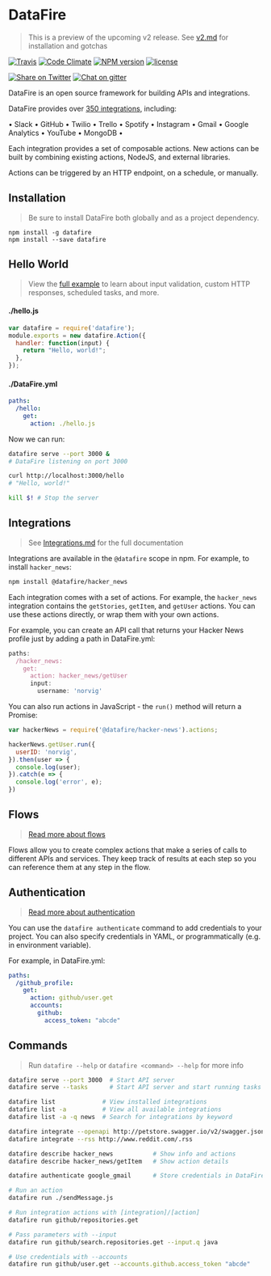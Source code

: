 # DataFire
> This is a preview of the upcoming v2 release. See [v2.md](v2.md) for installation and gotchas

[![Travis][travis-image]][travis-link]
[![Code Climate][climate-image]][climate-link]
[![NPM version][npm-image]][npm-link]
[![license](https://img.shields.io/badge/license-MIT-blue.svg)](https://www.npmjs.com/package/datafire)
<!--[![Dependency status][deps-image]][deps-link]
[![devDependency status][devdeps-image]][devdeps-link]-->
[![Share on Twitter][twitter-image]][twitter-link]
[![Chat on gitter][gitter-image]][gitter-link]

DataFire is an open source framework for building APIs and integrations.

DataFire provides over [350 integrations](https://github.com/DataFire/Integrations), including:

&bull; Slack &bull; GitHub &bull; Twilio &bull; Trello &bull; Spotify &bull;
Instagram &bull; Gmail &bull; Google Analytics &bull; YouTube &bull; MongoDB &bull;

Each integration provides a set of composable actions. New actions can be built by
combining existing actions, NodeJS, and external libraries.

Actions can be triggered by an HTTP endpoint, on a schedule, or manually.

## Installation
> Be sure to install DataFire both globally and as a project dependency.

```
npm install -g datafire
npm install --save datafire
```

## Hello World
> View the [full example](docs/Hello%20World.md) to learn about input validation,
> custom HTTP responses, scheduled tasks, and more.

#### ./hello.js
```js
var datafire = require('datafire');
module.exports = new datafire.Action({
  handler: function(input) {
    return "Hello, world!";
  },
});
```

#### ./DataFire.yml
```yaml
paths:
  /hello:
    get:
      action: ./hello.js
```

Now we can run:
```bash
datafire serve --port 3000 &
# DataFire listening on port 3000

curl http://localhost:3000/hello
# "Hello, world!"

kill $! # Stop the server
```

## Integrations
> See [Integrations.md](./docs/Integrations.md) for the full documentation

Integrations are available in the `@datafire` scope in npm. For example, to install `hacker_news`:
```bash
npm install @datafire/hacker_news
```

Each integration comes with a set of actions. For example, the `hacker_news` integration
contains the `getStories`, `getItem`, and `getUser` actions. You can use these actions
directly, or wrap them with your own actions.

For example, you can create an API call that returns your Hacker News profile
just by adding a path in DataFire.yml:

```js
paths:
  /hacker_news:
    get:
      action: hacker_news/getUser
      input:
        username: 'norvig'
```

You can also run actions in JavaScript - the `run()` method will return a Promise:
```js
var hackerNews = require('@datafire/hacker-news').actions;

hackerNews.getUser.run({
  userID: 'norvig',
}).then(user => {
  console.log(user);
}).catch(e => {
  console.log('error', e);
})
```

## Flows
> [Read more about flows](docs/Flows.md)

Flows allow you to create complex actions that make a series of calls to different
APIs and services. They keep track of results at each step so you can reference them
at any step in the flow.


## Authentication
> [Read more about authentication](docs/Authentication.md)

You can use the `datafire authenticate` command to add credentials to your project.
You can also specify credentials in YAML, or programmatically (e.g. in environment variable).

For example, in DataFire.yml:
```yml
paths:
  /github_profile:
    get:
      action: github/user.get
      accounts:
        github:
          access_token: "abcde"
```

## Commands
> Run `datafire --help` or `datafire <command> --help` for more info

```bash
datafire serve --port 3000  # Start API server
datafire serve --tasks      # Start API server and start running tasks

datafire list             # View installed integrations
datafire list -a          # View all available integrations
datafire list -a -q news  # Search for integrations by keyword

datafire integrate --openapi http://petstore.swagger.io/v2/swagger.json
datafire integrate --rss http://www.reddit.com/.rss

datafire describe hacker_news           # Show info and actions
datafire describe hacker_news/getItem   # Show action details

datafire authenticate google_gmail      # Store credentials in DataFire-auth.yml

# Run an action
datafire run ./sendMessage.js

# Run integration actions with [integration]/[action]
datafire run github/repositories.get

# Pass parameters with --input
datafire run github/search.repositories.get --input.q java

# Use credentials with --accounts
datafire run github/user.get --accounts.github.access_token "abcde"
```

[twitter-image]: https://img.shields.io/twitter/url/http/github.com/DataFire/DataFire.svg?style=social
[twitter-link]: https://twitter.com/intent/tweet?text=DataFire%20-%20open+source+integration+framework:&url=http%3A%2F%2Fgithub.com%2FDataFire%2FDataFire
[gitter-image]: https://badges.gitter.im/DataFire/DataFire.png
[gitter-link]: https://gitter.im/DataFire/Lobby
[npm-image]: https://img.shields.io/npm/v/datafire.svg
[npm-link]: https://npmjs.org/package/datafire
[travis-image]: https://travis-ci.org/DataFire/DataFire.svg?branch=master
[travis-link]: https://travis-ci.org/DataFire/DataFire
[climate-image]: https://codeclimate.com/github/DataFire/DataFire.png
[climate-link]: https://codeclimate.com/github/DataFire/DataFire
[deps-image]: https://img.shields.io/david/DataFire/DataFire.svg
[deps-link]: https://david-dm.org/DataFire/DataFire
[devdeps-image]: https://img.shields.io/david/dev/DataFire/DataFire.svg
[devdeps-link]: https://david-dm.org/DataFire/DataFire#info=devDependencies
